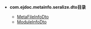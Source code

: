 





- **com.ejdoc.metainfo.seralize.dto目录**

	- [MetaFileInfoDto](metaInfoSeralize/com/ejdoc/metainfo/seralize/dto/MetaFileInfoDto.md)
	- [ModuleInfoDto](metaInfoSeralize/com/ejdoc/metainfo/seralize/dto/ModuleInfoDto.md)
